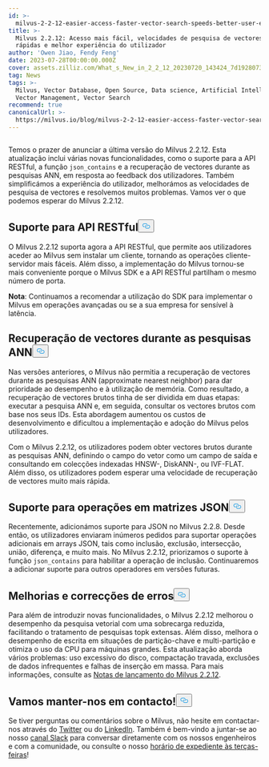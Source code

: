 ```yaml
---
id: >-
  milvus-2-2-12-easier-access-faster-vector-search-speeds-better-user-experience.md
title: >-
  Milvus 2.2.12: Acesso mais fácil, velocidades de pesquisa de vectores mais
  rápidas e melhor experiência do utilizador
author: 'Owen Jiao, Fendy Feng'
date: 2023-07-28T00:00:00.000Z
cover: assets.zilliz.com/What_s_New_in_2_2_12_20230720_143424_7d19280738.png
tag: News
tags: >-
  Milvus, Vector Database, Open Source, Data science, Artificial Intelligence,
  Vector Management, Vector Search
recommend: true
canonicalUrl: >-
  https://milvus.io/blog/milvus-2-2-12-easier-access-faster-vector-search-speeds-better-user-experience.md
---
```

<p>
  <span class="img-wrapper">
    <img translate="no" src="https://assets.zilliz.com/What_s_New_in_2_2_12_20230720_143424_7d19280738.png" alt="" class="doc-image" id="" />
    <span></span>
  </span>
</p>
<p>Temos o prazer de anunciar a última versão do Milvus 2.2.12. Esta atualização inclui várias novas funcionalidades, como o suporte para a API RESTful, a função <code translate="no">json_contains</code> e a recuperação de vectores durante as pesquisas ANN, em resposta ao feedback dos utilizadores. Também simplificámos a experiência do utilizador, melhorámos as velocidades de pesquisa de vectores e resolvemos muitos problemas. Vamos ver o que podemos esperar do Milvus 2.2.12.</p>
<h2 id="Support-for-RESTful-API" class="common-anchor-header">Suporte para API RESTful<button data-href="#Support-for-RESTful-API" class="anchor-icon" translate="no">
      <svg translate="no"
        aria-hidden="true"
        focusable="false"
        height="20"
        version="1.1"
        viewBox="0 0 16 16"
        width="16"
      >
        <path
          fill="#0092E4"
          fill-rule="evenodd"
          d="M4 9h1v1H4c-1.5 0-3-1.69-3-3.5S2.55 3 4 3h4c1.45 0 3 1.69 3 3.5 0 1.41-.91 2.72-2 3.25V8.59c.58-.45 1-1.27 1-2.09C10 5.22 8.98 4 8 4H4c-.98 0-2 1.22-2 2.5S3 9 4 9zm9-3h-1v1h1c1 0 2 1.22 2 2.5S13.98 12 13 12H9c-.98 0-2-1.22-2-2.5 0-.83.42-1.64 1-2.09V6.25c-1.09.53-2 1.84-2 3.25C6 11.31 7.55 13 9 13h4c1.45 0 3-1.69 3-3.5S14.5 6 13 6z"
        ></path>
      </svg>
    </button></h2><p>O Milvus 2.2.12 suporta agora a API RESTful, que permite aos utilizadores aceder ao Milvus sem instalar um cliente, tornando as operações cliente-servidor mais fáceis. Além disso, a implementação do Milvus tornou-se mais conveniente porque o Milvus SDK e a API RESTful partilham o mesmo número de porta.</p>
<p><strong>Nota</strong>: Continuamos a recomendar a utilização do SDK para implementar o Milvus em operações avançadas ou se a sua empresa for sensível à latência.</p>
<h2 id="Vector-retrieval-during-ANN-searches" class="common-anchor-header">Recuperação de vectores durante as pesquisas ANN<button data-href="#Vector-retrieval-during-ANN-searches" class="anchor-icon" translate="no">
      <svg translate="no"
        aria-hidden="true"
        focusable="false"
        height="20"
        version="1.1"
        viewBox="0 0 16 16"
        width="16"
      >
        <path
          fill="#0092E4"
          fill-rule="evenodd"
          d="M4 9h1v1H4c-1.5 0-3-1.69-3-3.5S2.55 3 4 3h4c1.45 0 3 1.69 3 3.5 0 1.41-.91 2.72-2 3.25V8.59c.58-.45 1-1.27 1-2.09C10 5.22 8.98 4 8 4H4c-.98 0-2 1.22-2 2.5S3 9 4 9zm9-3h-1v1h1c1 0 2 1.22 2 2.5S13.98 12 13 12H9c-.98 0-2-1.22-2-2.5 0-.83.42-1.64 1-2.09V6.25c-1.09.53-2 1.84-2 3.25C6 11.31 7.55 13 9 13h4c1.45 0 3-1.69 3-3.5S14.5 6 13 6z"
        ></path>
      </svg>
    </button></h2><p>Nas versões anteriores, o Milvus não permitia a recuperação de vectores durante as pesquisas ANN (approximate nearest neighbor) para dar prioridade ao desempenho e à utilização de memória. Como resultado, a recuperação de vectores brutos tinha de ser dividida em duas etapas: executar a pesquisa ANN e, em seguida, consultar os vectores brutos com base nos seus IDs. Esta abordagem aumentou os custos de desenvolvimento e dificultou a implementação e adoção do Milvus pelos utilizadores.</p>
<p>Com o Milvus 2.2.12, os utilizadores podem obter vectores brutos durante as pesquisas ANN, definindo o campo do vetor como um campo de saída e consultando em colecções indexadas HNSW-, DiskANN-, ou IVF-FLAT. Além disso, os utilizadores podem esperar uma velocidade de recuperação de vectores muito mais rápida.</p>
<h2 id="Support-for-operations-on-JSON-arrays" class="common-anchor-header">Suporte para operações em matrizes JSON<button data-href="#Support-for-operations-on-JSON-arrays" class="anchor-icon" translate="no">
      <svg translate="no"
        aria-hidden="true"
        focusable="false"
        height="20"
        version="1.1"
        viewBox="0 0 16 16"
        width="16"
      >
        <path
          fill="#0092E4"
          fill-rule="evenodd"
          d="M4 9h1v1H4c-1.5 0-3-1.69-3-3.5S2.55 3 4 3h4c1.45 0 3 1.69 3 3.5 0 1.41-.91 2.72-2 3.25V8.59c.58-.45 1-1.27 1-2.09C10 5.22 8.98 4 8 4H4c-.98 0-2 1.22-2 2.5S3 9 4 9zm9-3h-1v1h1c1 0 2 1.22 2 2.5S13.98 12 13 12H9c-.98 0-2-1.22-2-2.5 0-.83.42-1.64 1-2.09V6.25c-1.09.53-2 1.84-2 3.25C6 11.31 7.55 13 9 13h4c1.45 0 3-1.69 3-3.5S14.5 6 13 6z"
        ></path>
      </svg>
    </button></h2><p>Recentemente, adicionámos suporte para JSON no Milvus 2.2.8. Desde então, os utilizadores enviaram inúmeros pedidos para suportar operações adicionais em arrays JSON, tais como inclusão, exclusão, intersecção, união, diferença, e muito mais. No Milvus 2.2.12, priorizamos o suporte à função <code translate="no">json_contains</code> para habilitar a operação de inclusão. Continuaremos a adicionar suporte para outros operadores em versões futuras.</p>
<h2 id="Enhancements-and-bug-fixes" class="common-anchor-header">Melhorias e correcções de erros<button data-href="#Enhancements-and-bug-fixes" class="anchor-icon" translate="no">
      <svg translate="no"
        aria-hidden="true"
        focusable="false"
        height="20"
        version="1.1"
        viewBox="0 0 16 16"
        width="16"
      >
        <path
          fill="#0092E4"
          fill-rule="evenodd"
          d="M4 9h1v1H4c-1.5 0-3-1.69-3-3.5S2.55 3 4 3h4c1.45 0 3 1.69 3 3.5 0 1.41-.91 2.72-2 3.25V8.59c.58-.45 1-1.27 1-2.09C10 5.22 8.98 4 8 4H4c-.98 0-2 1.22-2 2.5S3 9 4 9zm9-3h-1v1h1c1 0 2 1.22 2 2.5S13.98 12 13 12H9c-.98 0-2-1.22-2-2.5 0-.83.42-1.64 1-2.09V6.25c-1.09.53-2 1.84-2 3.25C6 11.31 7.55 13 9 13h4c1.45 0 3-1.69 3-3.5S14.5 6 13 6z"
        ></path>
      </svg>
    </button></h2><p>Para além de introduzir novas funcionalidades, o Milvus 2.2.12 melhorou o desempenho da pesquisa vetorial com uma sobrecarga reduzida, facilitando o tratamento de pesquisas topk extensas. Além disso, melhora o desempenho de escrita em situações de partição-chave e multi-partição e otimiza o uso da CPU para máquinas grandes. Esta atualização aborda vários problemas: uso excessivo do disco, compactação travada, exclusões de dados infrequentes e falhas de inserção em massa. Para mais informações, consulte as <a href="https://milvus.io/docs/release_notes.md#2212">Notas de lançamento do Milvus 2.2.12</a>.</p>
<h2 id="Lets-keep-in-touch" class="common-anchor-header">Vamos manter-nos em contacto!<button data-href="#Lets-keep-in-touch" class="anchor-icon" translate="no">
      <svg translate="no"
        aria-hidden="true"
        focusable="false"
        height="20"
        version="1.1"
        viewBox="0 0 16 16"
        width="16"
      >
        <path
          fill="#0092E4"
          fill-rule="evenodd"
          d="M4 9h1v1H4c-1.5 0-3-1.69-3-3.5S2.55 3 4 3h4c1.45 0 3 1.69 3 3.5 0 1.41-.91 2.72-2 3.25V8.59c.58-.45 1-1.27 1-2.09C10 5.22 8.98 4 8 4H4c-.98 0-2 1.22-2 2.5S3 9 4 9zm9-3h-1v1h1c1 0 2 1.22 2 2.5S13.98 12 13 12H9c-.98 0-2-1.22-2-2.5 0-.83.42-1.64 1-2.09V6.25c-1.09.53-2 1.84-2 3.25C6 11.31 7.55 13 9 13h4c1.45 0 3-1.69 3-3.5S14.5 6 13 6z"
        ></path>
      </svg>
    </button></h2><p>Se tiver perguntas ou comentários sobre o Milvus, não hesite em contactar-nos através do <a href="https://twitter.com/milvusio">Twitter</a> ou do <a href="https://www.linkedin.com/company/the-milvus-project">LinkedIn</a>. Também é bem-vindo a juntar-se ao nosso <a href="https://milvus.io/slack/">canal Slack</a> para conversar diretamente com os nossos engenheiros e com a comunidade, ou consulte o nosso <a href="https://us02web.zoom.us/meeting/register/tZ0pcO6vrzsuEtVAuGTpNdb6lGnsPBzGfQ1T#/registration">horário de expediente às terças-feiras</a>!</p>
